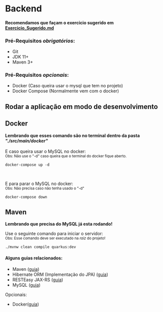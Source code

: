 # Backend

#### Recomendamos que façam o exercicio sugerido em [Exercicio_Sugerido.md](https://github.com/yanpgabriel/hackathon-javaee/blob/main/Exercicio_Sugerido.md)

### Pré-Requisitos *obrigatórios*:
 - Git
 - JDK 11+
 - Maven 3+

### Pré-Requisitos *opcionais*:
 - Docker (Caso queira usar o mysql que tem no projeto)
 - Docker Compose (Normalmente vem com o docker)

## Rodar a aplicação em modo de desenvolvimento

## Docker
**Lembrando que esses comando são no terminal dentro da pasta _"./src/main/docker"_**
<br/><br/>
E caso queira usar o MySQL no docker:<br/>
<small>Obs: Não use o "-d" caso queira que o terminal do docker fique aberto.</small>
```
docker-compose up -d 
```
<br/>

E para parar o MySQL no docker:<br/>
<small>Obs: Não precisa caso não tenha usado o "-d"</small>
```
docker-compose down
```

## Maven
**Lembrando que precisa do MySQL já esta rodando!**<br/>

Use o seguinte comando para iniciar o servidor:<br/>
<small>Obs: Esse comando deve ser executado na _raiz_ do projeto!</small>
```shell script
./mvnw clean compile quarkus:dev
```


#### Alguns guias relacionados:
- Maven ([guia](https://maven.apache.org/what-is-maven.html))
- Hibernate ORM (Implementação do JPA) ([guia](https://docs.jboss.org/hibernate/orm/current/userguide/html_single/Hibernate_User_Guide.html))
- RESTEasy JAX-RS ([guia](https://docs.jboss.org/resteasy/docs/3.0.9.Final/userguide/html_single/index.html))
- MySQL ([guia](https://dev.mysql.com/doc/))

Opcionais:
- Docker([guia](https://docs.docker.com/))
